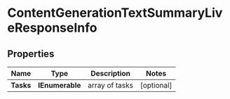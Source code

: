 # ContentGenerationTextSummaryLiveResponseInfo


## Properties

| Name | Type | Description | Notes |
|------------ | ------------- | ------------- | -------------|
**Tasks** | **IEnumerable<ContentGenerationTextSummaryLiveTaskInfo>** | array of tasks |[optional]|
